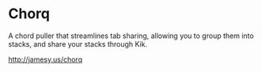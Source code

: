 # Chorq
A chord puller that streamlines tab sharing, allowing you to group them into stacks, and share your stacks through Kik.

http://jamesy.us/chorq
